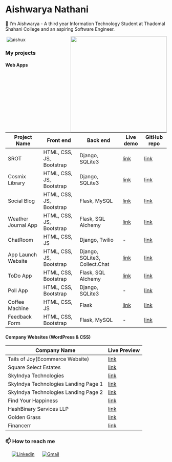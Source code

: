 # Aishwarya Nathani

👋 I'm Aishwarya - A third year Information Technology Student at Thadomal Shahani College
and an aspiring Software Engineer.

<img align='right' src='https://media.giphy.com/media/L1R1tvI9svkIWwpVYr/giphy.gif' width='300"'>

<p>&nbsp;<img align="center" src="https://github-readme-stats.vercel.app/api?username=aishux&show_icons=true&locale=en" alt="aishux" /></p>

### My projects

#### Web Apps

Project Name | Front end | Back end | Live demo | GitHub repo
------- | --------- | -------- | --------- | -----------
SROT | HTML, CSS, JS, Bootstrap | Django, SQLite3 | [link](https://srot.pythonanywhere.com/) | [link](https://github.com/aishux/Srot)
Cosmix Library | HTML, CSS, JS, Bootstrap | Django, SQLite3 | [link](https://cosmix.pythonanywhere.com/) | [link](https://github.com/aishux/CosmixLibrary)
Social Blog | HTML, CSS, JS, Bootstrap | Flask, MySQL | [link](https://blogbyflask.pythonanywhere.com/) | [link](https://github.com/aishux/SocialBlog)
Weather Journal App| HTML, CSS, JS, Bootstrap | Flask, SQL Alchemy | [link](https://weatherjournal.pythonanywhere.com/) | [link](https://github.com/aishux/WeatherJournalApp)
ChatRoom| HTML, CSS, JS | Django, Twilio | - | [link](https://github.com/aishux/ChatRoom)
App Launch Website| HTML, CSS, JS, Bootstrap | Django, SQLite3, Collect.Chat | [link](https://launchapp.pythonanywhere.com/) | [link](https://github.com/aishux/App-Lauch-Website)
ToDo App | HTML, CSS, Bootstrap | Flask, SQL Alchemy | [link](https://dailytodo.pythonanywhere.com/) | [link](https://launchapp.pythonanywhere.com/)
Poll App | HTML, CSS, Bootstrap | Django, SQLite3 | - | [link](https://github.com/aishux/SocialBlog)
Coffee Machine | HTML, CSS, JS | Flask | [link](https://coffeemachine.pythonanywhere.com/) | [link](https://github.com/aishux/CoffeeMachine)
Feedback Form| HTML, CSS, Bootstrap | Flask, MySQL | - | [link](https://github.com/aishux/FeedbackForm)

<!-- #### Other Projects

Project Name | Tech Stack | Live demo | GitHub repo
------- | --------- | -------- | --------- 
Gas Leakage Detector | Arduino Uno, ESP8266 WiFi Module,ThingSpeak & Webhooks| [link](https://aishux.github.io/GasLeakageDetector/)|  [link](https://github.com/aishux/GasLeakageDetector)
REST API | Flask, SQL Alchemy & Marshmallow | - | [link](https://github.com/aishux/REST-API-FLASK)
Marksheet Replica | HTML, CSS | [link](https://aishux.github.io/Marksheet/) | [link](https://github.com/aishux/Marksheet) -->

#### Company Websites (WordPress & CSS)

Company Name | Live Preview
------- | --------- 
Tails of Joy(Ecommerce Website) | [link](http://tailsofjoy.pet/)
Square Select Estates | [link](https://squareselect.in/)
SkyIndya Technologies | [link](https://www.skyindya.com/)
SkyIndya Technologies Landing Page 1 | [link](https://promos.skyindya.com/)
SkyIndya Technologies Landing Page 2 | [link](https://referral.skyindya.com/)
Find Your Happiness | [link](https://findyourhappiness.in/)
HashBinary Services LLP | [link](https://hashbinary.com/)
Golden Grass | [link](https://goldengrass.in/)
Financerr | [link](https://financerr.in/)


###  📫 How to reach me 

&nbsp;&nbsp;&nbsp;&nbsp;
[![Linkedin](https://img.shields.io/badge/linkedin-%230077B5.svg?&style=for-the-badge&logo=linkedin&logoColor=white)](https://www.linkedin.com/in/aishwarya-nathani/) &nbsp;&nbsp;&nbsp;&nbsp;
[![Gmail](https://img.shields.io/badge/gmail-D14836?&style=for-the-badge&logo=gmail&logoColor=white)](mailto:aishux07@gmail.com)
